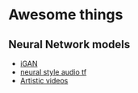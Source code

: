 # Awesome things
## Neural Network models
* [iGAN](https://github.com/mnielsen/iGAN)
* [neural style audio tf](https://github.com/DmitryUlyanov/neural-style-audio-tf)
* [Artistic videos](https://github.com/manuelruder/artistic-videos)
